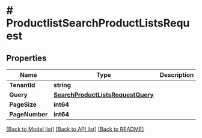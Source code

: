 # # ProductlistSearchProductListsRequest


## Properties 


Name | Type | Description | Notes
------------ | ------------- | ------------- | -------------
**TenantId**| **string** |   | [optional]
**Query**| [**SearchProductListsRequestQuery**](SearchProductListsRequestQuery.md) |   | [optional]
**PageSize**| **int64** |   | [optional]
**PageNumber**| **int64** |   | [optional]


[[Back to Model list]](../../README.md#models) [[Back to API list]](../../README.md#endpoints) [[Back to README]](../../README.md)

